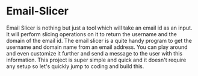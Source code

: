 # Email-Slicer
Email Slicer is nothing but just a tool which will take an email id as an input.
It will perform slicing operations on it to return the username and the domain of the email id.
The email slicer is a quite handy program to get the username and domain name from an email address. 
You can play around and even customize it further and send a message to the user with this information.
This project is super simple and quick and it doesn't require any setup so let's quickly jump to coding and build this.

